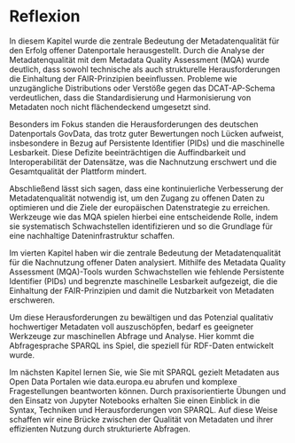 # Reflexion
In diesem Kapitel wurde die zentrale Bedeutung der Metadatenqualität für den Erfolg offener Datenportale herausgestellt. Durch die Analyse der Metadatenqualität mit dem Metadata Quality Assessment (MQA) wurde deutlich, dass sowohl technische als auch strukturelle Herausforderungen die Einhaltung der FAIR-Prinzipien beeinflussen. Probleme wie unzugängliche Distributions oder Verstöße gegen das DCAT-AP-Schema verdeutlichen, dass die Standardisierung und Harmonisierung von Metadaten noch nicht flächendeckend umgesetzt sind.

Besonders im Fokus standen die Herausforderungen des deutschen Datenportals GovData, das trotz guter Bewertungen noch Lücken aufweist, insbesondere in Bezug auf Persistente Identifier (PIDs) und die maschinelle Lesbarkeit. Diese Defizite beeinträchtigen die Auffindbarkeit und Interoperabilität der Datensätze, was die Nachnutzung erschwert und die Gesamtqualität der Plattform mindert.

Abschließend lässt sich sagen, dass eine kontinuierliche Verbesserung der Metadatenqualität notwendig ist, um den Zugang zu offenen Daten zu optimieren und die Ziele der europäischen Datenstrategie zu erreichen. Werkzeuge wie das MQA spielen hierbei eine entscheidende Rolle, indem sie systematisch Schwachstellen identifizieren und so die Grundlage für eine nachhaltige Dateninfrastruktur schaffen.

Im vierten Kapitel haben wir die zentrale Bedeutung der Metadatenqualität für die Nachnutzung offener Daten analysiert. Mithilfe des Metadata Quality Assessment (MQA)-Tools wurden Schwachstellen wie fehlende Persistente Identifier (PIDs) und begrenzte maschinelle Lesbarkeit aufgezeigt, die die Einhaltung der FAIR-Prinzipien und damit die Nutzbarkeit von Metadaten erschweren.

Um diese Herausforderungen zu bewältigen und das Potenzial qualitativ hochwertiger Metadaten voll auszuschöpfen, bedarf es geeigneter Werkzeuge zur maschinellen Abfrage und Analyse. Hier kommt die Abfragesprache SPARQL ins Spiel, die speziell für RDF-Daten entwickelt wurde.

Im nächsten Kapitel lernen Sie, wie Sie mit SPARQL gezielt Metadaten aus Open Data Portalen wie data.europa.eu abrufen und komplexe Fragestellungen beantworten können. Durch praxisorientierte Übungen und den Einsatz von Jupyter Notebooks erhalten Sie einen Einblick in die Syntax, Techniken und Herausforderungen von SPARQL. Auf diese Weise schaffen wir eine Brücke zwischen der Qualität von Metadaten und ihrer effizienten Nutzung durch strukturierte Abfragen.